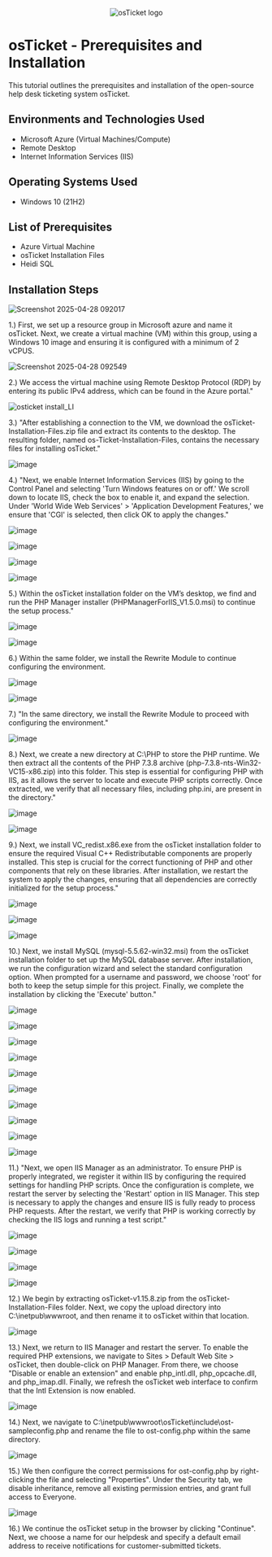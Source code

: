 <p align="center">
<img src="https://i.imgur.com/Clzj7Xs.png" alt="osTicket logo"/>
</p>

<h1>osTicket - Prerequisites and Installation</h1>
This tutorial outlines the prerequisites and installation of the open-source help desk ticketing system osTicket.<br />



<h2>Environments and Technologies Used</h2>

- Microsoft Azure (Virtual Machines/Compute)
- Remote Desktop
- Internet Information Services (IIS)

<h2>Operating Systems Used </h2>

- Windows 10</b> (21H2)

<h2>List of Prerequisites</h2>

- Azure Virtual Machine
- osTicket Installation Files
- Heidi SQL

  
<h2>Installation Steps</h2>

![Screenshot 2025-04-28 092017](https://github.com/user-attachments/assets/deaa8482-1fe4-4eba-9e92-d9bc7af85a0e)

1.) First, we set up a resource group in Microsoft azure and name it osTicket. Next, we create a virtual machine (VM) within this group, using a Windows 10 image and ensuring it is configured with a minimum of 2 vCPUS.


![Screenshot 2025-04-28 092549](https://github.com/user-attachments/assets/8dfd6278-6e02-42d3-aa2c-e9fe054f7de7)

2.) We access the virtual machine using Remote Desktop Protocol (RDP) by entering its public IPv4 address, which can be found in the Azure portal."


![osticket install_LI](https://github.com/user-attachments/assets/4a23beff-a906-4ea8-8680-1eb6b4eab2d9)

3.) "After establishing a connection to the VM, we download the osTicket-Installation-Files.zip file and extract its contents to the desktop. The resulting folder, named os-Ticket-Installation-Files, contains the necessary files for installing osTicket."


![image](https://github.com/user-attachments/assets/e8c380f4-c0c2-4503-996c-1a796efd579e)

4.) "Next, we enable Internet Information Services (IIS) by going to the Control Panel and selecting 'Turn Windows features on or off.' We scroll down to locate IIS, check the box to enable it, and expand the selection. Under 'World Wide Web Services' > 'Application Development Features,' we ensure that 'CGI' is selected, then click OK to apply the changes."


![image](https://github.com/user-attachments/assets/aa044c4f-8a9e-412b-8be1-9952aa9206a3)




![image](https://github.com/user-attachments/assets/5cc14b6f-eefc-413e-876b-e129714d5d78)




![image](https://github.com/user-attachments/assets/7e16ac1a-8c82-4561-9bda-d8a80ebc1e3f)


![image](https://github.com/user-attachments/assets/51d0a6e2-44b3-4cc7-8885-dea720bbd317)

5.) Within the osTicket installation folder on the VM’s desktop, we find and run the PHP Manager installer (PHPManagerForIIS_V1.5.0.msi) to continue the setup process."



![image](https://github.com/user-attachments/assets/e51935a0-4a18-483f-95de-6f2152e7ae08)




![image](https://github.com/user-attachments/assets/2a4b0988-34bb-4a9e-9ec9-9eaa6c1a130b)

6.) Within the same folder, we install the Rewrite Module to continue configuring the environment.

![image](https://github.com/user-attachments/assets/1a2ff974-bb16-4dda-a098-f18435250279)




![image](https://github.com/user-attachments/assets/36d86ccb-d7bd-47f4-88b6-78f90ba833b2)

7.) "In the same directory, we install the Rewrite Module to proceed with configuring the environment."


![image](https://github.com/user-attachments/assets/0282a6ea-cb48-4714-8fd5-d86f8233d325)

8.) Next, we create a new directory at C:\PHP to store the PHP runtime. We then extract all the contents of the PHP 7.3.8 archive (php-7.3.8-nts-Win32-VC15-x86.zip) into this folder. This step is essential for configuring PHP with IIS, as it allows the server to locate and execute PHP scripts correctly. Once extracted, we verify that all necessary files, including php.ini, are present in the directory."


![image](https://github.com/user-attachments/assets/d3254e10-aaba-48aa-8daf-b0aea2334827)




![image](https://github.com/user-attachments/assets/40196994-a3da-463a-b3a9-8dbbc64f1307)

9.) Next, we install VC_redist.x86.exe from the osTicket installation folder to ensure the required Visual C++ Redistributable components are properly installed. This step is crucial for the correct functioning of PHP and other components that rely on these libraries. After installation, we restart the system to apply the changes, ensuring that all dependencies are correctly initialized for the setup process."


![image](https://github.com/user-attachments/assets/a21de9cc-a964-48c4-b924-3a8b0f486578)




![image](https://github.com/user-attachments/assets/b2551cb4-5ece-4f9a-99d0-2b9e61994803)




![image](https://github.com/user-attachments/assets/9bb77b7d-aa4b-4b29-aeab-ce3127e39468)

10.) Next, we install MySQL (mysql-5.5.62-win32.msi) from the osTicket installation folder to set up the MySQL database server. After installation, we run the configuration wizard and select the standard configuration option. When prompted for a username and password, we choose 'root' for both to keep the setup simple for this project. Finally, we complete the installation by clicking the 'Execute' button."


![image](https://github.com/user-attachments/assets/99ab420b-cc71-4c9d-8092-d9517dde9fa5)




![image](https://github.com/user-attachments/assets/af876cdd-7e53-408b-a913-6ff0a1d8ed56)




![image](https://github.com/user-attachments/assets/224bb61a-dda5-47c6-aad2-e5ba987aab87)




![image](https://github.com/user-attachments/assets/d97bf624-5efa-42ce-bcf9-ad7ea40d61a3)




![image](https://github.com/user-attachments/assets/1fbb5407-4161-4b21-ac4a-7287896ddaa5)




![image](https://github.com/user-attachments/assets/1e87b06a-f0c7-46fe-a084-42ee217130d9)




![image](https://github.com/user-attachments/assets/c5bc10ee-a9a0-48ad-8bf9-99b24cbd4092)




![image](https://github.com/user-attachments/assets/4d260dab-349d-45c6-a1a9-4e5c0752ff84)




![image](https://github.com/user-attachments/assets/f3826ffa-0bdc-41b3-a0bd-fd327147f390)




![image](https://github.com/user-attachments/assets/080edcf2-61be-4155-89d2-6d2f814f53fb)

11.) "Next, we open IIS Manager as an administrator. To ensure PHP is properly integrated, we register it within IIS by configuring the required settings for handling PHP scripts. Once the configuration is complete, we restart the server by selecting the 'Restart' option in IIS Manager. This step is necessary to apply the changes and ensure IIS is fully ready to process PHP requests. After the restart, we verify that PHP is working correctly by checking the IIS logs and running a test script."



![image](https://github.com/user-attachments/assets/a7518d9f-6c67-4ac7-8f0b-d92190353daf)




![image](https://github.com/user-attachments/assets/187ff762-3ebb-40f3-967f-91680f34e3d3)




![image](https://github.com/user-attachments/assets/f2047e44-8fb1-492b-9223-1885609e18af)



![image](https://github.com/user-attachments/assets/5a1be101-8911-4e53-9e8d-0c2bd8d36c20)

12.) We begin by extracting osTicket-v1.15.8.zip from the osTicket-Installation-Files folder. Next, we copy the upload directory into C:\inetpub\wwwroot, and then rename it to osTicket within that location.



![image](https://github.com/user-attachments/assets/c6c827b5-b8aa-439b-a0de-c3930d7c6dc7)

13.) Next, we return to IIS Manager and restart the server. To enable the required PHP extensions, we navigate to Sites > Default Web Site > osTicket, then double-click on PHP Manager. From there, we choose "Disable or enable an extension" and enable php_intl.dll, php_opcache.dll, and php_imap.dll. Finally, we refresh the osTicket web interface to confirm that the Intl Extension is now enabled.



![image](https://github.com/user-attachments/assets/366c01ec-20f4-451c-82b7-d6d4ec5a6dde)

14.) Next, we navigate to C:\inetpub\wwwroot\osTicket\include\ost-sampleconfig.php and rename the file to ost-config.php within the same directory.



![image](https://github.com/user-attachments/assets/e1cbe3d9-4372-41bb-b4c9-d209687ebc90)

15.) We then configure the correct permissions for ost-config.php by right-clicking the file and selecting "Properties". Under the Security tab, we disable inheritance, remove all existing permission entries, and grant full access to Everyone.



![image](https://github.com/user-attachments/assets/58f9efd7-662e-41f2-9b42-1b8f6ac71ada)

16.) We continue the osTicket setup in the browser by clicking "Continue". Next, we choose a name for our helpdesk and specify a default email address to receive notifications for customer-submitted tickets.








